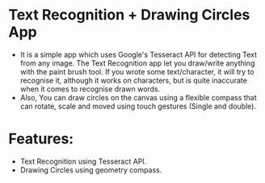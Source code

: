 # Text Recognition + Drawing Circles App
* It is a simple app which uses Google's Tesseract API for detecting Text from any image. The Text Recognition app let you draw/write anything with the paint brush tool.
If you wrote some text/character, it will try to recognise it, although it works on characters, but is quite inaccurate when it comes to recognise drawn words.
* Also, You can draw circles on the canvas using a flexible compass that can rotate, scale and moved using touch gestures (Single and double).

# Features: 
 * Text Recognition using Tesseract API.
 * Drawing Circles using geometry compass.

